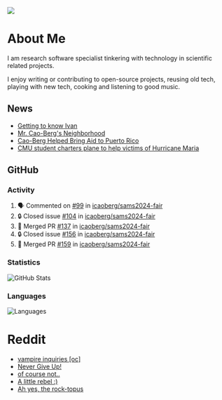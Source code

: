 ![](https://komarev.com/ghpvc/?username=icaoberg)

# About Me
I am research software specialist tinkering with technology in scientific related projects.

I enjoy writing or contributing to open-source projects, reusing old tech, playing with new tech, cooking and listening to good music.

## News
* [Getting to know Ivan](https://www.psc.edu/ivan-inside-psc-spotlight-2/)
* [Mr. Cao-Berg's Neighborhood](https://www.cmu.edu/engage/about-us/news/alumni/profile-cao-berg.html)
* [Cao-Berg Helped Bring Aid to Puerto Rico](https://www.cmu.edu/piper/news/archives/2018/february/ivan-cao-berg.html)
* [CMU student charters plane to help victims of Hurricane Maria](http://thetartan.org/2017/10/30/news/puerto-rico-aid)

## GitHub
### Activity
<!--START_SECTION:activity-->
1. 🗣 Commented on [#99](https://github.com/icaoberg/sams2024-fair/pull/99#issuecomment-2253677191) in [icaoberg/sams2024-fair](https://github.com/icaoberg/sams2024-fair)
2. 🔒 Closed issue [#104](https://github.com/icaoberg/sams2024-fair/issues/104) in [icaoberg/sams2024-fair](https://github.com/icaoberg/sams2024-fair)
3. 🎉 Merged PR [#137](https://github.com/icaoberg/sams2024-fair/pull/137) in [icaoberg/sams2024-fair](https://github.com/icaoberg/sams2024-fair)
4. 🔒 Closed issue [#156](https://github.com/icaoberg/sams2024-fair/issues/156) in [icaoberg/sams2024-fair](https://github.com/icaoberg/sams2024-fair)
5. 🎉 Merged PR [#159](https://github.com/icaoberg/sams2024-fair/pull/159) in [icaoberg/sams2024-fair](https://github.com/icaoberg/sams2024-fair)
<!--END_SECTION:activity-->

### Statistics
![GitHub Stats](https://github-readme-stats.vercel.app/api?username=icaoberg&count_private=true&show_icons=true)

### Languages
![Languages](https://github-readme-stats.vercel.app/api/top-langs/?username=icaoberg&show_icons=true&langs_count=10&hide=HTML,C,CSS,M)

# Reddit
<!-- BLOG-POST-LIST:START -->
- [vampire inquiries [oc]](https://www.reddit.com/r/u_icaoberg/comments/1705gy9/vampire_inquiries_oc/)
- [Never Give Up!](https://www.reddit.com/r/u_icaoberg/comments/13mcab5/never_give_up/)
- [of course not..](https://www.reddit.com/r/u_icaoberg/comments/13mc9h5/of_course_not/)
- [A little rebel :&rpar;](https://www.reddit.com/r/u_icaoberg/comments/13mc6yc/a_little_rebel/)
- [Ah yes, the rock-topus](https://www.reddit.com/r/u_icaoberg/comments/13mc4xk/ah_yes_the_rocktopus/)
<!-- BLOG-POST-LIST:END -->
